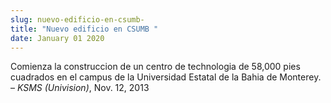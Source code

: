 ```yaml
---
slug: nuevo-edificio-en-csumb-
title: "Nuevo edificio en CSUMB "
date: January 01 2020
---
```


<p>Comienza la construccion de un centro de technologia de 58,000 pies cuadrados en el campus de la Universidad Estatal de la Bahia de Monterey. – <em>KSMS (Univision)</em>, Nov. 12, 2013
</p>
